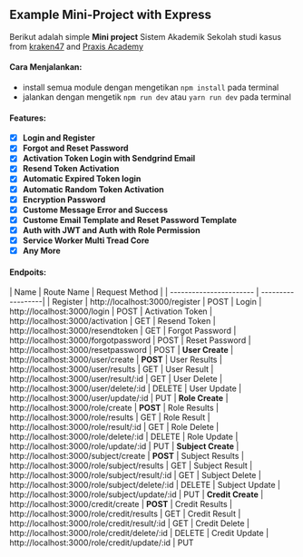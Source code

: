 ## Example Mini-Project with Express

Berikut adalah simple **Mini project** Sistem Akademik Sekolah studi kasus from [kraken47](https://bit.ly/326ShGb) and [Praxis Academy](https://pandao.github.io/editor.md/en.html)

#### Cara Menjalankan:
- install semua module dengan mengetikan `npm install` pada terminal
- jalankan dengan mengetik `npm run dev` atau `yarn run dev` pada terminal

#### Features:

- [x] **Login and Register**
- [x] **Forgot and Reset Password**
- [x] **Activation Token Login with Sendgrind Email**
- [x] **Resend Token Activation**
- [x] **Automatic Expired Token login**
- [x] **Automatic Random Token Activation**
- [x] **Encryption Password**
- [x] **Custome Message Error and Success**
- [x] **Custome Email Template and Reset Password Template**
- [x] **Auth with JWT and Auth with Role Permission**
- [x] **Service Worker Multi Tread Core**
- [x] **Any More**

#### Endpoits:

| Name | Route Name | Request Method |
| ----------------------- | ------------------|
|  Register                    | http://localhost:3000/register | POST
|  Login                    | http://localhost:3000/login | POST
|  Activation   Token                 | http://localhost:3000/activation  | GET
|  Resend Token                    | http://localhost:3000/resendtoken  | GET
| Forgot Password    |  http://localhost:3000/forgotpassword | POST
| Reset Password      | http://localhost:3000/resetpassword | POST
|  **User Create**                   | http://localhost:3000/user/create | **POST**
|  User Results                  | http://localhost:3000/user/results | GET
|  User Result              | http://localhost:3000/user/result/:id | GET
|  User Delete                   | http://localhost:3000/user/delete/:id | DELETE
|  User Update                | http://localhost:3000/user/update/:id | PUT
|  **Role Create**                   | http://localhost:3000/role/create | **POST**
|  Role Results                  | http://localhost:3000/role/results  | GET
|  Role Result                  | http://localhost:3000/role/result/:id  | GET
|  Role Delete             | http://localhost:3000/role/delete/:id | DELETE
|  Role Update              | http://localhost:3000/role/update/:id | PUT
|  **Subject Create**              | http://localhost:3000/subject/create | **POST**
|  Subject Results              | http://localhost:3000/role/subject/results | GET
|  Subject Result             | http://localhost:3000/role/subject/result/:id  | GET
|  Subject Delete              | http://localhost:3000/role/subject/delete/:id | DELETE
|  Subject Update           | http://localhost:3000/role/subject/update/:id  | PUT
|  **Credit Create**              | http://localhost:3000/credit/create | **POST**
|  Credit Results              | http://localhost:3000/role/credit/results  | GET
|  Credit Result             | http://localhost:3000/role/credit/result/:id | GET
|  Credit Delete              | http://localhost:3000/role/credit/delete/:id | DELETE
|  Credit Update           | http://localhost:3000/role/credit/update/:id  | PUT